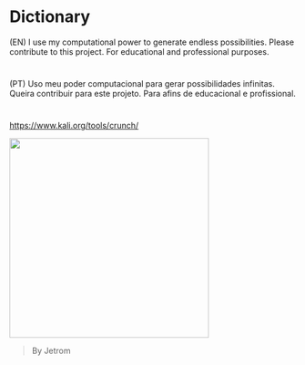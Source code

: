 # Dictionary

(EN) I use my computational power to generate endless possibilities. Please contribute to this project. For educational and professional purposes.
#
(PT) Uso meu poder computacional para gerar possibilidades infinitas. Queira contribuir para este projeto. Para afins de educacional e profissional.
#
https://www.kali.org/tools/crunch/

<img src="https://www.kali.org/tools/crunch/images/crunch-logo.svg" width="350" height="350">

> By Jetrom
